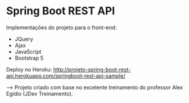 # Spring Boot REST API

Implementações do projeto para o front-end:

- JQuery
- Ajax
- JavaScript
- Bootstrap 5

Deploy no Heroku:
http://projeto-spring-boot-rest-api.herokuapp.com/springboot-rest-api-sample/

--> Projeto criado com base no excelente treinamento do professor Alex Egídio (JDev Treinamento).


